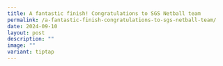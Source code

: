 ```yaml
---
title: A fantastic finish! Congratulations to SGS Netball team
permalink: /a-fantastic-finish-congratulations-to-sgs-netball-team/
date: 2024-09-10
layout: post
description: ""
image: ""
variant: tiptap
---
```

